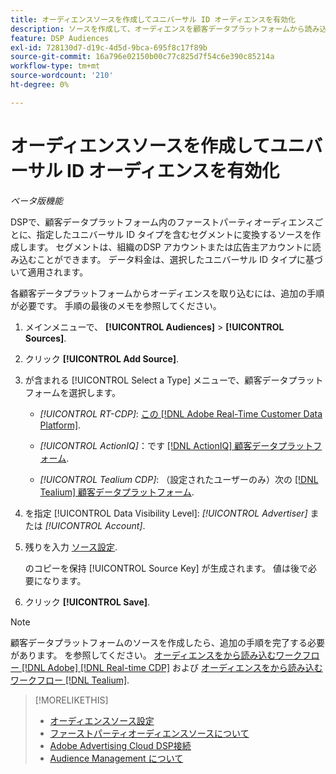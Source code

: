 ```yaml
---
title: オーディエンスソースを作成してユニバーサル ID オーディエンスを有効化
description: ソースを作成して、オーディエンスを顧客データプラットフォームから読み込み、ユニバーサル ID を含むセグメントに変換する方法を説明します。
feature: DSP Audiences
exl-id: 728130d7-d19c-4d5d-9bca-695f8c17f89b
source-git-commit: 16a796e02150b00c77c825d7f54c6e390c85214a
workflow-type: tm+mt
source-wordcount: '210'
ht-degree: 0%

---
```


# オーディエンスソースを作成してユニバーサル ID オーディエンスを有効化

*ベータ版機能*

DSPで、顧客データプラットフォーム内のファーストパーティオーディエンスごとに、指定したユニバーサル ID タイプを含むセグメントに変換するソースを作成します。 セグメントは、組織のDSP アカウントまたは広告主アカウントに読み込むことができます。 データ料金は、選択したユニバーサル ID タイプに基づいて適用されます。

各顧客データプラットフォームからオーディエンスを取り込むには、追加の手順が必要です。 手順の最後のメモを参照してください。

1. メインメニューで、 **[!UICONTROL Audiences]** > **[!UICONTROL Sources]**.

1. クリック **[!UICONTROL Add Source]**.

1. が含まれる [!UICONTROL Select a Type] メニューで、顧客データプラットフォームを選択します。

   * *[!UICONTROL RT-CDP]*: [この [!DNL Adobe Real-Time Customer Data Platform]](source-about.md).

   * *[!UICONTROL ActionIQ]*：です [[!DNL ActionIQ] 顧客データプラットフォーム](source-about.md).

   * *[!UICONTROL Tealium CDP]*: （設定されたユーザーのみ）次の [[!DNL Tealium] 顧客データプラットフォーム](source-about.md).

1. を指定 [!UICONTROL Data Visibility Level]: *[!UICONTROL Advertiser]* または *[!UICONTROL Account]*.

1. 残りを入力 [ソース設定](source-settings.md).

   のコピーを保持 [!UICONTROL Source Key] が生成されます。 値は後で必要になります。

1. クリック **[!UICONTROL Save]**.

>[!NOTE]
>
>顧客データプラットフォームのソースを作成したら、追加の手順を完了する必要があります。 を参照してください。 [オーディエンスをから読み込むワークフロー [!DNL Adobe] [!DNL Real-time CDP]](source-adobe-rtcdp.md)<!-- the [activation workflow for [!DNL ActionIQ]](source-actioniq.md), --> および [オーディエンスをから読み込むワークフロー [!DNL Tealium]](source-tealium.md).

>[!MORELIKETHIS]
>
>* [オーディエンスソース設定](source-settings.md)
>* [ファーストパーティオーディエンスソースについて](source-about.md)
>* [Adobe Advertising Cloud DSP接続](https://experienceleague.adobe.com/docs/experience-platform/destinations/catalog/advertising/adobe-advertising-cloud-connection.html)
>* [Audience Management について](/help/dsp/audiences/audience-about.md)
